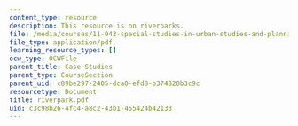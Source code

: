 ```yaml
---
content_type: resource
description: This resource is on riverparks.
file: /media/courses/11-943-special-studies-in-urban-studies-and-planning-the-cardener-river-corridor-workshop-fall-2001/c3c98b264fc4a8c243b1455424b42133_riverpark.pdf
file_type: application/pdf
learning_resource_types: []
ocw_type: OCWFile
parent_title: Case Studies
parent_type: CourseSection
parent_uid: c89be297-2405-dca0-efd8-b374828b3c9c
resourcetype: Document
title: riverpark.pdf
uid: c3c98b26-4fc4-a8c2-43b1-455424b42133
---
```

